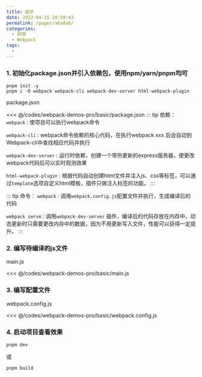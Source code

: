 ```yaml
---
title: 起步
date: 2022-04-15 20:59:43
permalink: /pages/a6ada6/
categories:
  - 前端
  - Webpack
tags:
  - 
---
```


### 1. 初始化package.json并引入依赖包，使用npm/yarn/pnpm均可
```
pnpm init -y
pnpm i -D webpack webpack-cli webpack-dev-server html-webpack-plugin
```

package.json

<<< @/codes/webpack-demos-pro/basic/package.json
::: tip 依赖：
`webpack` : 使项目可以执行webpack命令

`webpack-cli` : webpack命令依赖的核心代码，在执行webpack xxx 后会自动到Webpack-cli中查找相应代码并执行

`webpack-dev-server` : 运行时依赖，创建一个带热更新的express服务器，使更改webpack代码后可以实时观测效果

`html-webpack-plugin` : 根据代码自动创建html文件并注入js、css等标签，可以通过`template`选项自定义html模板，插件只做注入标签的功能。
:::

::: tip 命令：
`webpack` :  调用`webpack.config.js`配置文件并执行，生成编译后的代码

`webpack serve` :  调用`webpack-dev-server` 插件，编译后的代码存放在内存中，动态更新时只需要更改内存中的数据，因为不用更新写入文件，性能可以获得一定提升。
:::

### 2. 编写待编译的js文件

main.js

<<< @/codes/webpack-demos-pro/basic/main.js

### 3. 编写配置文件

webpack.config.js

<<< @/codes/webpack-demos-pro/basic/webpack.config.js

### 4. 启动项目查看效果
```
pnpm dev 
```
或
```
pnpm build
```
